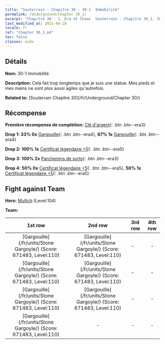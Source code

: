 ```yaml
---
title: "Souterrain - Chapitre 30 - 30-1  Immobilité"
permalink: /Underground/Chapter 30_1/
excerpt: "Chapitre 30 - 1. Era of Chaos  Souterrain - Chapitre 30_1. 30-1  Immobilité"
last_modified_at: 2021-04-28
locale: fr
ref: "Chapter 30_1.md"
toc: false
classes: wide
---
```


## Détails

 **Nom:** 30-1  Immobilité

 **Description:**       Cela fait trop longtemps que je suis une statue. Mes pieds et mes mains ne sont plus aussi agiles qu'autrefois.

 **Related to:** [Souterrain Chapitre 30](/fr/Underground/Chapter 30/)

## Récompense

 **Première récompense de complétion:** [Clé d'argent](/ItemsFR/con_693/){: .btn .btn--era3}

 **Drop 1:** **33% 0x** [Gargouille](/ItemsFR/unt_236/){: .btn .btn--era4}, **67% 1x** [Gargouille](/ItemsFR/unt_236/){: .btn .btn--era4}

 **Drop 2:** **100% 1x** [Certificat légendaire +5](/ItemsFR/mat_102/){: .btn .btn--era5}

 **Drop 3:** **100% 2x** [Parchemins de sorts](/ItemsFR/con_694/){: .btn .btn--era3}

 **Drop 4:** **50% 0x** [Certificat légendaire +5](/ItemsFR/mat_102/){: .btn .btn--era5}, **50% 1x** [Certificat légendaire +5](/ItemsFR/mat_102/){: .btn .btn--era5}


## Fight against Team
 **Hero:** [Mullich](/fr/heroes/Mullich/) (Level:104)

 **Team:**


  | 1st row | 2nd row | 3rd row | 4th row |
  |:----:|:----:|:----|:----:|
  | [Gargouille](/fr/units/Stone Gargoyle/) (Score: 671483, Level:110)  | [Gargouille](/fr/units/Stone Gargoyle/) (Score: 671483, Level:110)  | - | - |
  | [Gargouille](/fr/units/Stone Gargoyle/) (Score: 671483, Level:110)  | [Gargouille](/fr/units/Stone Gargoyle/) (Score: 671483, Level:110)  | - | - |
  | [Gargouille](/fr/units/Stone Gargoyle/) (Score: 671483, Level:110)  | [Gargouille](/fr/units/Stone Gargoyle/) (Score: 671483, Level:110)  | - | - |
  | [Gargouille](/fr/units/Stone Gargoyle/) (Score: 671483, Level:110)  | - | - | - |


